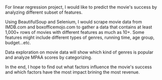 For linear regression project, I would like to predict the movie's success by analyzing different subset of features. 

Using BeautifulSoup and Selenium, I would scrape movie data from IMDB.com and boxofficemojo.com to gather a data that contains at least 1,000+ rows of movies with different features as much as 10+. Some features might include different types of genres, running time, age group, budget...etc. 

Data exploration on movie data will show which kind of genres is popular and analyze MPAA scores by categorizing. 

In the end, I hope to find out what factors influence the movie's success and which factors have the most impact brining the most revenue.

